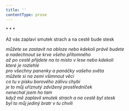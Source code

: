 ```yaml
---
title: ''
contentType: prose
---
```


<section>

\* \* \*

Až vás zaplaví smutek strach a na cestě bude stesk

_můžete se zastavit na obloze nebo kdekoli právě budete  
a nadechnout se krve všeho přítomného  
až po cestě přijdete na to místo v lese nebo kdekoli  
které je rozlehlé  
pro všechny panenky a panáčky vašeho světa  
můžete si na zemi všimnout věci  
co tu v písku borového zálivu chybí  
je to můj uříznutý zdvižený prostředníček  
nenechal jsem ho tam  
když mě zaplavil smutek strach a na cestě byl stesk  
byl to můj jediný bratr v tu chvíli_

</section>
